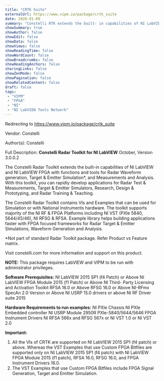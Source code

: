 ```yaml
---
title: "CRTK Suite"
externalUrl: https://www.vipm.io/package/crtk_suite
date: 2020-01-09
summary: "Constelli RTK extends the built- in capabilities of NI LabVIEW and NI LabVIEW FPGA with VIs and tools for Radar Signal Generation, Target and Emitter Simulation, and Measurements and Analysis."
showSummary: true
showAuthor: false
showEdit: false
showData: false
showViews: false
showReadingTime: false
showWordCount: false
showBreadcrumbs: false
showHeadingAnchors: false
sharingLinks: false
showZenMode: false
showPagination: false
showRelatedContent: false
draft: false
tags:
 - "VIPM"
 - "FPGA"
 - "NI"
 - "NI LabVIEW Tools Network"
---
```


Redirecting to https://www.vipm.io/package/crtk_suite

Vendor: Constelli

Author(s): Constelli
 
Full Description:
**Constelli Radar Toolkit for NI LabVIEW**
October, Version 3.0.0.2
 
The Constelli Radar Toolkit extends the built-in capabilities of NI LabVIEW and NI LabVIEW FPGA with functions and tools for Radar Waveform generation, Target & Emitter Simulation*, and Measurements and Analysis. With this toolkit, you can rapidly develop applications for Radar Test & Measurements, Target & Emitter Simulators, Research, Design & Prototyping, and Radar Training & Teaching.

The Constelli Radar Toolkit contains VIs and Examples that can be used for Simulation or with National Instruments hardware. The toolkit supports majority of the NI RF & FPGA Platforms including NI VST (PXIe 5840, 5644/45/46), NI RFSG & RFSA. Example library helps building applications faster with FPGA focused frameworks for Radar Target & Emitter Simulations, Waveform Generation and Analysis.

*Not part of standard Radar Toolkit package. Refer Product vs Feature matrix.

Visit constelli.com for more information and support on this product.

**NOTE:** This package requires LabVIEW and VIPM to be run with administrator privileges. 

**Software Prerequisites:**
NI LabVIEW 2015 SP1 (f4 Patch) or Above
NI LabVIEW FPGA Module 2015 (f1 Patch) or Above
NI Third- Party Licensing and Activation Toolkit
RFSA 16.0 or Above
RFSG 16.0 or Above
NI-RFmx SpecAn 2.0 Version or Above
NI USRP 15.0 drivers or above
NI RF Driver suite 2015

**Hardware Requirements to run examples:**
NI PXIe Chassis
NI PXIe Embedded controller
NI USRP Module 2950R
PXIe-5840/5644/5646 FPGA Instrument Drivers
NI RFSA 566x and RFSG 567x or NI VST 1.0 or NI VST 2.0

**Important:**

1. All the VIs of CRTK are supported on NI LabVIEW 2015 SP1 (f4 patch) or above. Whereas the VST Examples that use Custom FPGA Bitfiles are supported only on NI LabVIEW 2015 SP1 (f4 patch) with NI LabVIEW FPGA Module 2015 (f1 patch), RFSA 16.0, RFSG 16.0, and FPGA Instrument Drivers 16.0.
2. The VST Examples that use Custom FPGA Bitfiles include FPGA Signal Generation, Target and Emitter Simulation.